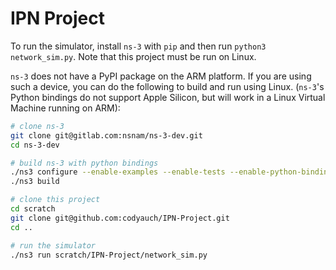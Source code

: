 # IPN Project

To run the simulator, install `ns-3` with `pip` and then run
`python3 network_sim.py`. Note that this project must be run on Linux.

`ns-3` does not have a PyPI package on the ARM
platform. If you are using such a device, you can do the following to build and
run using Linux. (`ns-3`'s Python bindings do not support Apple Silicon, but
will work in a Linux Virtual Machine running on ARM):

```sh
# clone ns-3
git clone git@gitlab.com:nsnam/ns-3-dev.git
cd ns-3-dev

# build ns-3 with python bindings
./ns3 configure --enable-examples --enable-tests --enable-python-bindings
./ns3 build

# clone this project
cd scratch
git clone git@github.com:codyauch/IPN-Project.git
cd ..

# run the simulator
./ns3 run scratch/IPN-Project/network_sim.py
```
